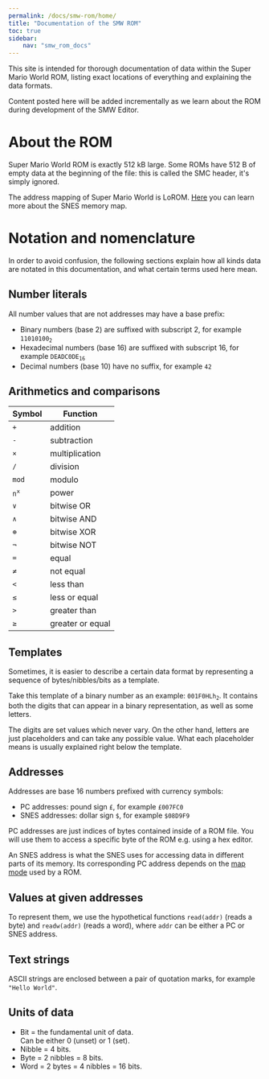 ```yaml
---
permalink: /docs/smw-rom/home/
title: "Documentation of the SMW ROM"
toc: true
sidebar:
    nav: "smw_rom_docs"
---
```


This site is intended for thorough documentation of data within the Super Mario World ROM, listing exact locations of everything and explaining the data formats.

Content posted here will be added incrementally as we learn about the ROM during development of the SMW Editor.

# About the ROM
Super Mario World ROM is exactly 512 kB large.
Some ROMs have 512 B of empty data at the beginning of the file: this is called the SMC header, it's simply ignored.

The address mapping of Super Mario World is LoROM.
<a href="https://en.wikibooks.org/wiki/Super_NES_Programming/SNES_memory_map" target="_blank">Here</a> you can learn more about the SNES memory map.

# Notation and nomenclature

In order to avoid confusion, the following sections explain how all kinds data are notated in this documentation, and what certain terms used here mean.

## Number literals

All number values that are not addresses may have a base prefix:
- Binary numbers (base 2) are suffixed with subscript 2, for example <code>11010100<sub>2</sub></code>
- Hexadecimal numbers (base 16) are suffixed with subscript 16, for example <code>DEADC0DE<sub>16</sub></code>
- Decimal numbers (base 10) have no suffix, for example `42`

## Arithmetics and comparisons

| Symbol                     | Function         |
| -------------------------- | ---------------- |
| `+`                        | addition         |
| `-`                        | subtraction      |
| `×`                        | multiplication   |
| `/`                        | division         |
| `mod`                      | modulo           |
| <code>n<sup>x</sup></code> | power            |
| `∨`                        | bitwise OR       |
| `∧`                        | bitwise AND      |
| <code>&oplus;</code>       | bitwise XOR      |
| `¬`                        | bitwise NOT      |
| `=`                        | equal            |
| `≠`                        | not equal        |
| `<`                        | less than        |
| `≤`                        | less or equal    |
| `>`                        | greater than     |
| `≥`                        | greater or equal |

## Templates

Sometimes, it is easier to describe a certain data format by representing a sequence of bytes/nibbles/bits as a template.

Take this template of a binary number as an example: <code>001F0HLh<sub>2</sub></code>.
It contains both the digits that can appear in a binary representation, as well as some letters.

The digits are set values which never vary.
On the other hand, letters are just placeholders and can take any possible value.
What each placeholder means is usually explained right below the template.

## Addresses

Addresses are base 16 numbers prefixed with currency symbols:
- PC addresses: pound sign `£`, for example `£007FC0`
- SNES addresses: dollar sign `$`, for example `$08D9F9`

PC addresses are just indices of bytes contained inside of a ROM file.
You will use them to access a specific byte of the ROM e.g. using a hex editor.

An SNES address is what the SNES uses for accessing data in different parts of its memory.
Its corresponding PC address depends on the [map mode](/docs/smw-rom/internal-rom-header/#map-mode) used by a ROM.

## Values at given addresses

To represent them, we use the hypothetical functions `read(addr)` (reads a byte) and `readw(addr)` (reads a word), where `addr` can be either a PC or SNES address.

## Text strings

ASCII strings are enclosed between a pair of quotation marks, for example `"Hello World"`.

## Units of data

- Bit = the fundamental unit of data.<br>Can be either 0 (unset) or 1 (set).
- Nibble = 4 bits.
- Byte = 2 nibbles = 8 bits.
- Word = 2 bytes = 4 nibbles = 16 bits.
